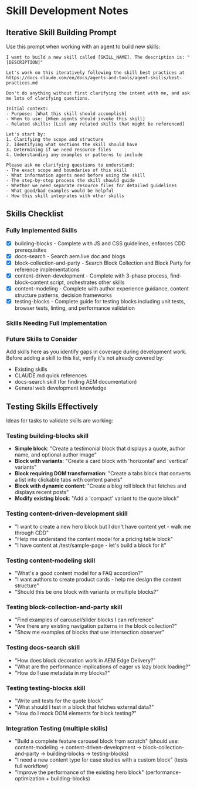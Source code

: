 # Skill Development Notes

## Iterative Skill Building Prompt

Use this prompt when working with an agent to build new skills:

```
I want to build a new skill called [SKILL_NAME]. The description is: "[DESCRIPTION]"

Let's work on this iteratively following the skill best practices at https://docs.claude.com/en/docs/agents-and-tools/agent-skills/best-practices.md

Don't do anything without first clarifying the intent with me, and ask me lots of clarifying questions.

Initial context:
- Purpose: [What this skill should accomplish]
- When to use: [When agents should invoke this skill]
- Related skills: [List any related skills that might be referenced]

Let's start by:
1. Clarifying the scope and structure
2. Identifying what sections the skill should have
3. Determining if we need resource files
4. Understanding any examples or patterns to include

Please ask me clarifying questions to understand:
- The exact scope and boundaries of this skill
- What information agents need before using the skill
- The step-by-step process the skill should guide
- Whether we need separate resource files for detailed guidelines
- What good/bad examples would be helpful
- How this skill integrates with other skills
```

## Skills Checklist

### Fully Implemented Skills

- [x] building-blocks - Complete with JS and CSS guidelines, enforces CDD prerequisites
- [x] docs-search - Search aem.live doc and blogs
- [x] block-collection-and-party - Search Block Collection and Block Party for reference implementations
- [x] content-driven-development - Complete with 3-phase process, find-block-content script, orchestrates other skills
- [x] content-modeling - Complete with author experience guidance, content structure patterns, decision frameworks
- [x] testing-blocks - Complete guide for testing blocks including unit tests, browser tests, linting, and performance validation

### Skills Needing Full Implementation

### Future Skills to Consider

Add skills here as you identify gaps in coverage during development work. Before adding a skill to this list, verify it's not already covered by:
- Existing skills
- CLAUDE.md quick references
- docs-search skill (for finding AEM documentation)
- General web development knowledge

## Testing Skills Effectively

Ideas for tasks to validate skills are working:

### Testing building-blocks skill
- **Simple block**: "Create a testimonial block that displays a quote, author name, and optional author image"
- **Block with variants**: "Create a card block with 'horizontal' and 'vertical' variants"
- **Block requiring DOM transformation**: "Create a tabs block that converts a list into clickable tabs with content panels"
- **Block with dynamic content**: "Create a blog roll block that fetches and displays recent posts"
- **Modify existing block**: "Add a 'compact' variant to the quote block"

### Testing content-driven-development skill
- "I want to create a new hero block but I don't have content yet - walk me through CDD"
- "Help me understand the content model for a pricing table block"
- "I have content at /test/sample-page - let's build a block for it"

### Testing content-modeling skill
- "What's a good content model for a FAQ accordion?"
- "I want authors to create product cards - help me design the content structure"
- "Should this be one block with variants or multiple blocks?"

### Testing block-collection-and-party skill
- "Find examples of carousel/slider blocks I can reference"
- "Are there any existing navigation patterns in the block collection?"
- "Show me examples of blocks that use intersection observer"

### Testing docs-search skill
- "How does block decoration work in AEM Edge Delivery?"
- "What are the performance implications of eager vs lazy block loading?"
- "How do I use metadata in my blocks?"

### Testing testing-blocks skill
- "Write unit tests for the quote block"
- "What should I test in a block that fetches external data?"
- "How do I mock DOM elements for block testing?"

### Integration Testing (multiple skills)
- "Build a complete feature carousel block from scratch" (should use: content-modeling → content-driven-development → block-collection-and-party → building-blocks → testing-blocks)
- "I need a new content type for case studies with a custom block" (tests full workflow)
- "Improve the performance of the existing hero block" (performance-optimization + building-blocks)
